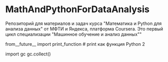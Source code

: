 # MathAndPythonForDataAnalysis
Репозиторий для материалов и задач курса "Математика и Python для анализа данных" от МФТИ и Яндекса, платформа Coursera. Это первый цикл специализации "Машинное обучение и анализ данных""

from__future__ import print_function # print как функция Python 2

import gc
gc.collect()
